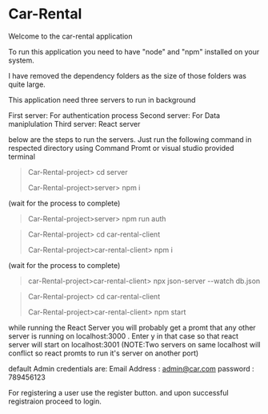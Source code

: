 # Car-Rental
Welcome to the car-rental application

To run this application you need to have "node" and "npm" installed on your system.

I have removed the dependency folders as the size of those folders was quite large.

This application need three servers to run in background

First server: For authentication process
Second server:  For Data maniplulation
Third server: React server


below are the steps to run the servers.
Just run the following command in respected directory using Command Promt or visual studio provided terminal

>Car-Rental-project> cd server
>
>Car-Rental-project>server> npm i
>
(wait for the process to complete)
>Car-Rental-project>server> npm run auth


>Car-Rental-project> cd car-rental-client
>
>Car-Rental-project>car-rental-client> npm i
>
(wait for the process to complete)

>car-Rental-project>car-rental-client> npx json-server --watch db.json


>Car-Rental-project> cd car-rental-client
>
>Car-Rental-project>car-rental-client> npm start
>


while running the React Server you will probably get a promt that any other server is running on localhost:3000 . Enter y in that case so that react server will start on localhost:3001 (NOTE:Two servers on same localhost will conflict so react promts to run it's server on another port)

default Admin credentials are:
Email Address : admin@car.com
password : 789456123

For registering a user use the register button.
and upon successful registraion proceed to login.

